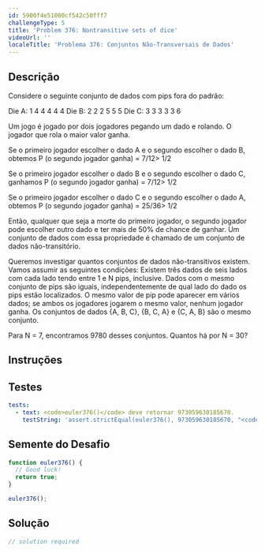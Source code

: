 ```yaml
---
id: 5900f4e51000cf542c50fff7
challengeType: 5
title: 'Problem 376: Nontransitive sets of dice'
videoUrl: ''
localeTitle: 'Problema 376: Conjuntos Não-Transversais de Dados'
---
```


## Descrição
<section id="description"> Considere o seguinte conjunto de dados com pips fora do padrão: <p> Die A: 1 4 4 4 4 4 Die B: 2 2 2 5 5 5 Die C: 3 3 3 3 3 6 </p><p> Um jogo é jogado por dois jogadores pegando um dado e rolando. O jogador que rola o maior valor ganha. </p><p> Se o primeiro jogador escolher o dado A e o segundo escolher o dado B, obtemos P (o segundo jogador ganha) = 7/12&gt; 1/2 </p><p> Se o primeiro jogador escolher o dado B e o segundo escolher o dado C, ganhamos P (o segundo jogador ganha) = 7/12&gt; 1/2 </p><p> Se o primeiro jogador escolher o dado C e o segundo escolher o dado A, obtemos P (o segundo jogador ganha) = 25/36&gt; 1/2 </p><p> Então, qualquer que seja a morte do primeiro jogador, o segundo jogador pode escolher outro dado e ter mais de 50% de chance de ganhar. Um conjunto de dados com essa propriedade é chamado de um conjunto de dados não-transitório. </p><p> Queremos investigar quantos conjuntos de dados não-transitivos existem. Vamos assumir as seguintes condições: Existem três dados de seis lados com cada lado tendo entre 1 e N pips, inclusive. Dados com o mesmo conjunto de pips são iguais, independentemente de qual lado do dado os pips estão localizados. O mesmo valor de pip pode aparecer em vários dados; se ambos os jogadores jogarem o mesmo valor, nenhum jogador ganha. Os conjuntos de dados {A, B, C}, {B, C, A} e {C, A, B} são o mesmo conjunto. </p><p> Para N = 7, encontramos 9780 desses conjuntos. Quantos há por N = 30? </p></section>

## Instruções
<section id="instructions">
</section>

## Testes
<section id='tests'>

```yml
tests:
  - text: <code>euler376()</code> deve retornar 973059630185670.
    testString: 'assert.strictEqual(euler376(), 973059630185670, "<code>euler376()</code> should return 973059630185670.");'

```

</section>

## Semente do Desafio
<section id='challengeSeed'>

<div id='js-seed'>

```js
function euler376() {
  // Good luck!
  return true;
}

euler376();

```

</div>



</section>

## Solução
<section id='solution'>

```js
// solution required
```
</section>
